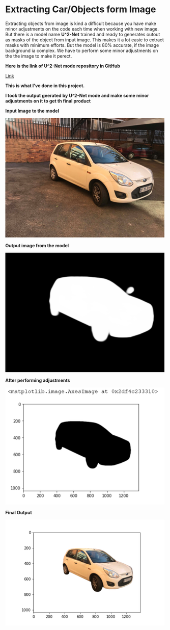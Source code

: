 # Extracting Car/Objects form Image

Extracting objects from image is kind a difficult because you have make minor adjustments on the code each time when working with new image.
But there is a model name **U^2-Net** trained and ready to generates outout as masks of the object from input image. This makes it a lot easie to extract masks with minimum efforts.
But the model is 80% accurate, if the image background ia complex. We have to perform some minor adjustments on the the image to make it perect.

**Here is the link of U^2-Net mode repository in GitHub**

[Link](https://github.com/back8/github_NathanUA_U-2-Net)


**This is what I've done in this project.**


**I took the output geerated by U^2-Net mode and make some minor adjustments on it to get th final product**

**Input Image to the model**

 <img width = "500" src="./test_car.jpg">
 
 **Output image from the model**
 
 <img width = "500" src="./test_car.png">
 
 **After performing adjustments**
 
 <img width = "500" src="./Final_mask.PNG">

**Final Output**

<img width = "500" src="./output.png">
